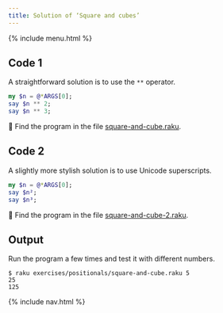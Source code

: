 ```yaml
---
title: Solution of ‘Square and cubes’
---
```


{% include menu.html %}

## Code 1

A straightforward solution is to use the `**` operator.

```raku
my $n = @*ARGS[0];
say $n ** 2;
say $n ** 3;
```

🦋 Find the program in the file [square-and-cube.raku](https://github.com/ash/raku-course/blob/master/exercises/positionals/square-and-cube.raku).

## Code 2

A slightly more stylish solution is to use Unicode superscripts.

```raku
my $n = @*ARGS[0];
say $n²;
say $n³;
```

🦋 Find the program in the file [square-and-cube-2.raku](https://github.com/ash/raku-course/blob/master/exercises/positionals/square-and-cube-2.raku).

## Output

Run the program a few times and test it with different numbers.

```console
$ raku exercises/positionals/square-and-cube.raku 5
25
125
```

{% include nav.html %}